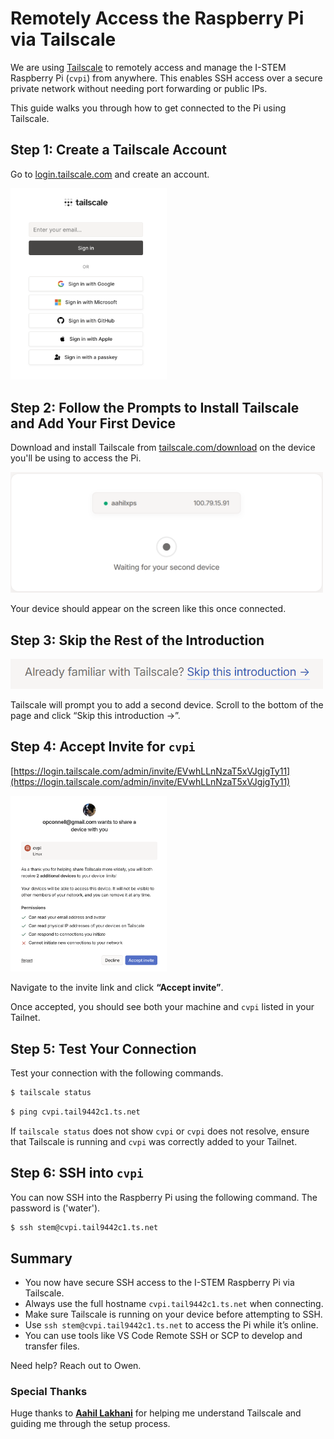 # Remotely Access the Raspberry Pi via Tailscale

We are using [Tailscale](https://tailscale.com) to remotely access and manage the I-STEM Raspberry Pi (`cvpi`) from anywhere. This enables SSH access over a secure private network without needing port forwarding or public IPs.

This guide walks you through how to get connected to the Pi using Tailscale.


## Step 1: Create a Tailscale Account

Go to [login.tailscale.com](https://login.tailscale.com) and create an account.

<img src="screenshot1.png" alt="screenshot1" width="250"/>


## Step 2: Follow the Prompts to Install Tailscale and Add Your First Device

Download and install Tailscale from [tailscale.com/download](https://tailscale.com/download) on the device you'll be using to access the Pi.

<img src="screenshot2.png" alt="screenshot1" width="500"/>

Your device should appear on the screen like this once connected.


## Step 3: Skip the Rest of the Introduction

<img src="screenshot3.png" alt="screenshot1" width="500"/>

Tailscale will prompt you to add a second device. Scroll to the bottom of the page and click “Skip this introduction →”.


## Step 4: Accept Invite for `cvpi`

[https://login.tailscale.com/admin/invite/EVwhLLnNzaT5xVJgjgTy11](https://login.tailscale.com/admin/invite/EVwhLLnNzaT5xVJgjgTy11)

<img src="screenshot4.png" alt="screenshot4" width="250"/>

Navigate to the invite link and click **“Accept invite”**.

Once accepted, you should see both your machine and `cvpi` listed in your Tailnet.


## Step 5: Test Your Connection

Test your connection with the following commands.

```bash
$ tailscale status
```

```bash
$ ping cvpi.tail9442c1.ts.net
```

If `tailscale status` does not show `cvpi` or `cvpi` does not resolve, ensure that Tailscale is running and `cvpi` was correctly added to your Tailnet.


## Step 6: SSH into `cvpi`

You can now SSH into the Raspberry Pi using the following command. The password is ('water').

```bash
$ ssh stem@cvpi.tail9442c1.ts.net
```


## Summary

- You now have secure SSH access to the I-STEM Raspberry Pi via Tailscale.
- Always use the full hostname `cvpi.tail9442c1.ts.net` when connecting.
- Make sure Tailscale is running on your device before attempting to SSH.
- Use `ssh stem@cvpi.tail9442c1.ts.net` to access the Pi while it’s online.
- You can use tools like VS Code Remote SSH or SCP to develop and transfer files.

Need help? Reach out to Owen.

### Special Thanks

Huge thanks to [**Aahil Lakhani**](https://github.com/Aahil52) for helping me understand Tailscale and guiding me through the setup process.
